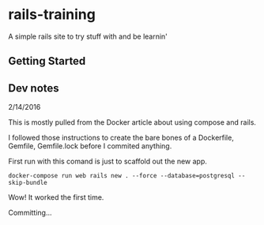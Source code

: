# rails-training
A simple rails site to try stuff with and be learnin'

## Getting Started


## Dev notes

2/14/2016

This is mostly pulled from the Docker article about using compose and  rails.

I followed those instructions to create the bare bones of a Dockerfile, Gemfile, Gemfile.lock before I commited anything.

First run with this comand is just to scaffold out the new app.

```
docker-compose run web rails new . --force --database=postgresql --skip-bundle
```

Wow! It worked the first time.

Committing...